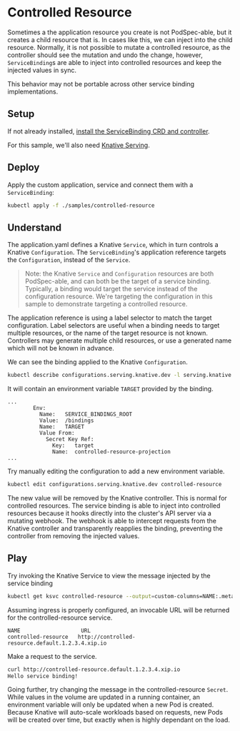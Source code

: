 # Controlled Resource

Sometimes a the application resource you create is not PodSpec-able, but it creates a child resource that is. In cases like this, we can inject into the child resource. Normally, it is not possible to mutate a controlled resource, as the controller should see the mutation and undo the change, however, `ServiceBinding`s are able to inject into controlled resources and keep the injected values in sync.

This behavior may not be portable across other service binding implementations.

## Setup

If not already installed, [install the ServiceBinding CRD and controller][install].

For this sample, we'll also need [Knative Serving][knative-install].

## Deploy

Apply the custom application, service and connect them with a `ServiceBinding`:

```sh
kubectl apply -f ./samples/controlled-resource
```

## Understand

The application.yaml defines a Knative `Service`, which in turn controls a Knative `Configuration`.
The `ServiceBinding`'s application reference targets the `Configuration`, instead of the `Service`.

> Note: the Knative `Service` and `Configuration` resources are both PodSpec-able, and can both be the target of a service binding. Typically, a binding would target the service instead of the configuration resource. We're targeting the configuration in this sample to demonstrate targeting a controlled resource.

The application reference is using a label selector to match the target configuration. Label selectors are useful when a binding needs to target multiple resources, or the name of the target resource is not known. Controllers may generate multiple child resources, or use a generated name which will not be known in advance.

We can see the binding applied to the Knative `Configuration`.

```sh
kubectl describe configurations.serving.knative.dev -l serving.knative.dev/service=controlled-resource
```

It will contain an environment variable `TARGET` provided by the binding.

```
...
        Env:
          Name:   SERVICE_BINDINGS_ROOT
          Value:  /bindings
          Name:   TARGET
          Value From:
            Secret Key Ref:
              Key:   target
              Name:  controlled-resource-projection
...
```

Try manually editing the configuration to add a new environment variable.

```sh
kubectl edit configurations.serving.knative.dev controlled-resource
```

The new value will be removed by the Knative controller.
This is normal for controlled resources.
The service binding is able to inject into controlled resources because it hooks directly into the cluster's API server via a mutating webhook.
The webhook is able to intercept requests from the Knative controller and transparently reapplies the binding, preventing the controller from removing the injected values.

## Play

Try invoking the Knative Service to view the message injected by the service binding

```sh
kubectl get ksvc controlled-resource --output=custom-columns=NAME:.metadata.name,URL:.status.url
```

Assuming ingress is properly configured, an invocable URL will be returned for the controlled-resource service.

```
NAME                   URL
controlled-resource   http://controlled-resource.default.1.2.3.4.xip.io
```

Make a request to the service.

```sh
curl http://controlled-resource.default.1.2.3.4.xip.io
Hello service binding!
```

Going further, try changing the message in the controlled-resource `Secret`.
While values in the volume are updated in a running container, an environment variable will only be updated when a new Pod is created.
Because Knative will auto-scale workloads based on requests, new Pods will be created over time, but exactly when is highly dependant on the load.


[knative-install]: https://knative.dev/docs/install/any-kubernetes-cluster/#installing-the-serving-component
[install]: ../../README.md#try-it-out
